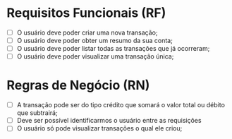 # Requisitos Funcionais (RF)

- [ ] O usuário deve poder criar uma nova transação;
- [ ] O usuário deve poder obter um resumo da sua conta;
- [ ] O usuário deve poder listar todas as transações que já ocorreram;
- [ ] O usuário deve poder visualizar uma transação única;

# Regras de Negócio (RN)

- [ ] A transação pode ser do tipo crédito que somará o valor total ou débito que subtrairá;
- [ ] Deve ser possível identificarmos o usuário entre as requisições
- [ ] O usuário só pode visualizar transações o qual ele criou;
